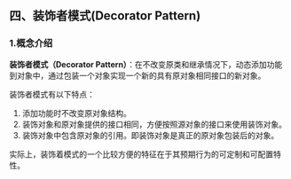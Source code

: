 ## 四、装饰者模式(Decorator Pattern)
### 1.概念介绍
**装饰者模式（Decorator Pattern）**：在不改变原类和继承情况下，动态添加功能到对象中，通过包装一个对象实现一个新的具有原对象相同接口的新对象。    

装饰者模式有以下特点：    
1. 添加功能时不改变原对象结构。
2. 装饰对象和原对象提供的接口相同，方便按照源对象的接口来使用装饰对象。   
3. 装饰对象中包含原对象的引用。即装饰对象是真正的原对象包装后的对象。   

实际上，装饰着模式的一个比较方便的特征在于其预期行为的可定制和可配置特性。    